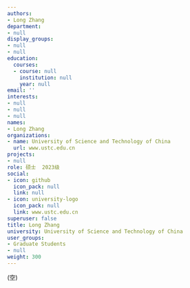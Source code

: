 ```yaml
---
authors:
- Long Zhang
department:
- null
display_groups:
- null
- null
education:
  courses:
  - course: null
    institution: null
    year: null
email: ''
interests:
- null
- null
- null
names:
- Long Zhang
organizations:
- name: University of Science and Technology of China
  url: www.ustc.edu.cn
projects:
- null
role: 硕士  2023级
social:
- icon: github
  icon_pack: null
  link: null
- icon: university-logo
  icon_pack: null
  link: www.ustc.edu.cn
superuser: false
title: Long Zhang
university: University of Science and Technology of China
user_groups:
- Graduate Students
- null
weight: 300
---
```


(空)

